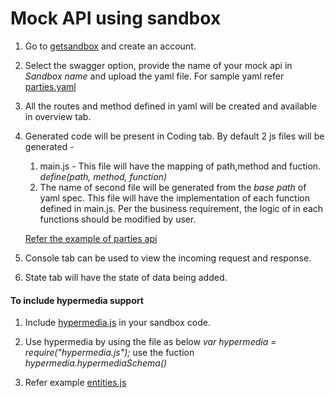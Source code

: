 # Mock API using sandbox

1. Go to [getsandbox](https://getsandbox.com) and create an account.

2. Select the swagger option, provide the name of your mock api in *Sandbox name* and upload the yaml file. For sample yaml refer [parties.yaml](https://bitbucket.org/cscdev/omnichannel-infrastructure/src/fe0bd6ecb1ce162d5a71e6a6aa51ba55fbbaea08/src/app-clientmanagement/docs/api-specs/?at=master)

3. All the routes and method defined in yaml will be created and available in overview tab.

4. Generated code will be present in Coding tab. By default 2 js files will be generated - 
	1. main.js -  This file will have the mapping of path,method and fuction.
					*define(path, method, function)*
	2. The name of second file will be generated from the *base path* of yaml spec. This file will have the implementation of each function defined in main.js. Per the business requirement, the logic of in each functions should be modified by user.

	[Refer the example of parties api](https://bitbucket.org/cscdev/omnichannel-infrastructure/src/fe0bd6ecb1ce162d5a71e6a6aa51ba55fbbaea08/src/app-clientmanagement/docs/api-sandbox-src/?at=master)

5. Console tab can be used to view the incoming request and response.

6. State tab will have the state of data being added.

#### To include hypermedia support

1. Include [hypermedia.js](https://bitbucket.org/cscdev/omnichannel-infrastructure/src/1c330f5cbdc11055708cee15223d6e456067b291/src/app-clientmanagement/docs/api-sandbox-src/hypermedia.js?at=master&fileviewer=file-view-default) in your sandbox code.

2. Use hypermedia by using the file as below 
		*var hypermedia = require("hypermedia.js");* 
		use the fuction *hypermedia.hypermediaSchema()*

3. Refer example [entities.js](https://bitbucket.org/cscdev/omnichannel-infrastructure/src/1c330f5cbdc11055708cee15223d6e456067b291/src/app-clientmanagement/docs/api-sandbox-src/entities.js?at=master&fileviewer=file-view-default)